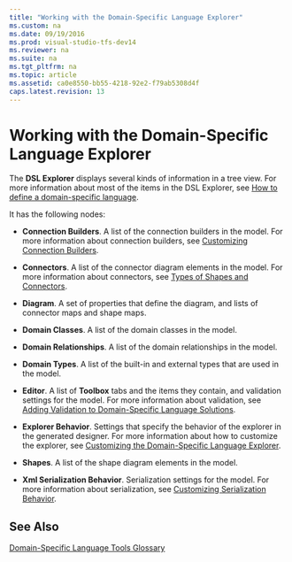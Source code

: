 ```yaml
---
title: "Working with the Domain-Specific Language Explorer"
ms.custom: na
ms.date: 09/19/2016
ms.prod: visual-studio-tfs-dev14
ms.reviewer: na
ms.suite: na
ms.tgt_pltfrm: na
ms.topic: article
ms.assetid: ca0e8550-bb55-4218-92e2-f79ab5308d4f
caps.latest.revision: 13
---
```

# Working with the Domain-Specific Language Explorer
The **DSL Explorer** displays several kinds of information in a tree view. For more information about most of the items in the DSL Explorer, see [How to define a domain-specific language](../vs140/How-to-Define-a-Domain-Specific-Language.md).  
  
 It has the following nodes:  
  
-   **Connection Builders**. A list of the connection builders in the model. For more information about connection builders, see [Customizing Connection Builders](../vs140/Customizing-Link-Creation---redirection.md).  
  
-   **Connectors**. A list of the connector diagram elements in the model. For more information about connectors, see [Types of Shapes and Connectors](../vs140/Types-of-Shapes-and-Connectors---redirect.md).  
  
-   **Diagram**. A set of properties that define the diagram, and lists of connector maps and shape maps.  
  
-   **Domain Classes**. A list of the domain classes in the model.  
  
-   **Domain Relationships**. A list of the domain relationships in the model.  
  
-   **Domain Types**. A list of the built-in and external types that are used in the model.  
  
-   **Editor**. A list of **Toolbox** tabs and the items they contain, and validation settings for the model. For more information about validation, see [Adding Validation to Domain-Specific Language Solutions](../Topic/Validation%20in%20a%20Domain-Specific%20Language.md).  
  
-   **Explorer Behavior**. Settings that specify the behavior of the explorer in the generated designer. For more information about how to customize the explorer, see [Customizing the Domain-Specific Language Explorer](../vs140/Customizing-the-Model-Explorer.md).  
  
-   **Shapes**. A list of the shape diagram elements in the model.  
  
-   **Xml Serialization Behavior**. Serialization settings for the model. For more information about serialization, see [Customizing Serialization Behavior](../vs140/Customizing-File-Storage-and-XML-Serialization.md).  
  
## See Also  
 [Domain-Specific Language Tools Glossary](assetId:///ca5e84cb-a315-465c-be24-76aa3df276aa)